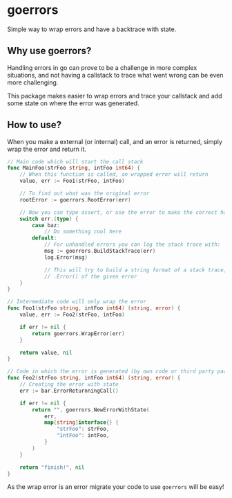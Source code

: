 # goerrors
Simple way to wrap errors and have a backtrace with state.

## Why use goerrors?
Handling errors in go can prove to be a challenge in more complex situations, and not having a callstack to trace what went wrong can be even more challenging.

This package makes easier to wrap errors and trace your callstack and add some state on where the error was generated.

## How to use?
When you make a external (or internal) call, and an error is returned, simply wrap the error and return it.

``` go
// Main code which will start the call stack
func MainFoo(strFoo string, intFoo int64) {
    // When this function is called, an wrapped error will return
    value, err := Foo1(strFoo, intFoo)

    // To find out what was the original error
    rootError := goerrors.RootError(err)

    // Now you can type assert, or use the error to make the correct handling
    switch err.(type) {
        case baz:
            // Do something cool here
        default:
            // For unhandled errors you can log the stack trace with:
            msg := goerrors.BuildStackTrace(err)
            log.Error(msg)

            // This will try to build a string format of a stack trace, or return the 
            // .Error() of the given error            
    }
}

// Intermediate code will only wrap the error
func Foo1(strFoo string, intFoo int64) (string, error) {
    value, err := Foo2(strFoo, intFoo)

    if err != nil {
        return goerrors.WrapError(err)
    }

    return value, nil
}

// Code in which the error is generated (by own code or third party packages)
func Foo2(strFoo string, intFoo int64) (string, error) {
    // Creating the error with state
    err := bar.ErrorReturnningCall()

    if err != nil {
        return "", goerrors.NewErrorWithState(
            err, 
            map[string]interface{} {
                "strFoo": strFoo,
                "intFoo": intFoo,
            }
        )
    }

    return "finish!", nil
}
```

As the wrap error is an error migrate your code to use `goerrors` will be easy!



